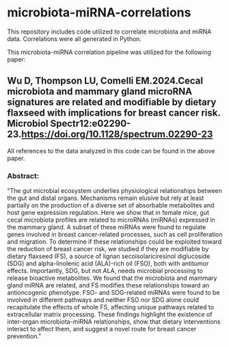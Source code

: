 # microbiota-miRNA-correlations
This repository includes code utilized to correlate microbiota and miRNA data. Correlations were all generated in Python. 

This microbiota-miRNA correlation pipeline was utilized for the following paper: 

## Wu D, Thompson LU, Comelli EM.2024.Cecal microbiota and mammary gland microRNA signatures are related and modifiable by dietary flaxseed with implications for breast cancer risk. Microbiol Spectr12:e02290-23.https://doi.org/10.1128/spectrum.02290-23

All references to the data analyzed in this code can be found in the above paper. 

### Abstract: 
"The gut microbial ecosystem underlies physiological relationships between the gut and distal organs. Mechanisms remain elusive but rely at least partially on the production of a diverse set of absorbable metabolites and host gene expression regulation. Here we show that in female mice, gut cecal microbiota profiles are related to microRNAs (miRNAs) expressed in the mammary gland. A subset of these miRNAs were found to regulate genes involved in breast cancer-related processes, such as cell proliferation and migration. To determine if these relationships could be exploited toward the reduction of breast cancer risk, we studied if they are modifiable by dietary flaxseed (FS), a source of lignan secoisolariciresinol diglucoside (SDG) and alpha-linolenic acid (ALA)-rich oil (FSO), both with antitumor effects. Importantly, SDG, but not ALA, needs microbial processing to release bioactive metabolites. We found that the microbiota and mammary gland miRNA are related, and FS modifies these relationships toward an antioncogenic phenotype. FSO- and SDG-related miRNAs were found to be involved in different pathways and neither FSO nor SDG alone could recapitulate the effects of whole FS, affecting unique pathways related to extracellular matrix processing. These findings highlight the existence of inter-organ microbiota-miRNA relationships, show that dietary interventions interact to affect them, and suggest a novel route for breast cancer prevention."
